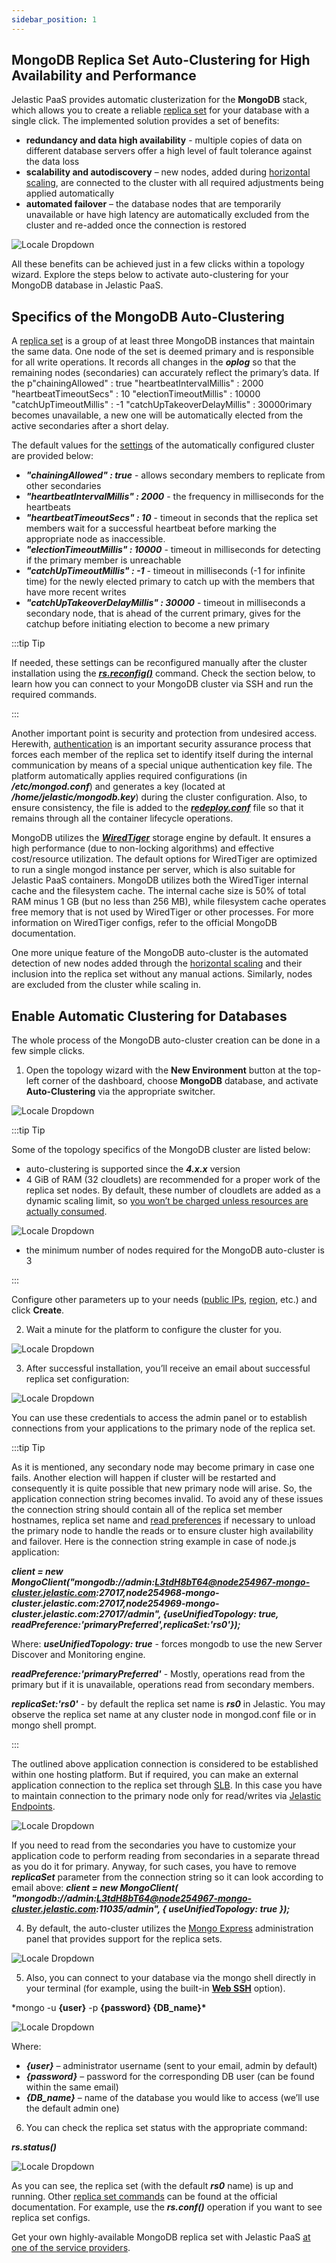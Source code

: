 ```yaml
---
sidebar_position: 1
---
```


## MongoDB Replica Set Auto-Сlustering for High Availability and Performance

Jelastic PaaS provides automatic clusterization for the **MongoDB** stack, which allows you to create a reliable [replica set](https://cloudmydc.com/) for your database with a single click. The implemented solution provides a set of benefits:

- **redundancy and data high availability** - multiple copies of data on different database servers offer a high level of fault tolerance against the data loss
- **scalability and autodiscovery** – new nodes, added during [horizontal scaling](https://cloudmydc.com/), are connected to the cluster with all required adjustments being applied automatically
- **automated failover** – the database nodes that are temporarily unavailable or have high latency are automatically excluded from the cluster and re-added once the connection is restored

<div style={{
    display:'flex',
    justifyContent: 'center',
    margin: '0 0 1rem 0'
}}>

![Locale Dropdown](./img/Auto-Clustering/mongodb-replication.png)

</div>

All these benefits can be achieved just in a few clicks within a topology wizard. Explore the steps below to activate auto-clustering for your MongoDB database in Jelastic PaaS.

## Specifics of the MongoDB Auto-Clustering

A [replica set](https://cloudmydc.com/) is a group of at least three MongoDB instances that maintain the same data. One node of the set is deemed primary and is responsible for all write operations. It records all changes in the **_oplog_** so that the remaining nodes (secondaries) can accurately reflect the primary’s data. If the p"chainingAllowed" : true
"heartbeatIntervalMillis" : 2000
"heartbeatTimeoutSecs" : 10
"electionTimeoutMillis" : 10000
"catchUpTimeoutMillis" : -1
"catchUpTakeoverDelayMillis" : 30000rimary becomes unavailable, a new one will be automatically elected from the active secondaries after a short delay.

The default values for the [settings](https://cloudmydc.com/) of the automatically configured cluster are provided below:

- **_"chainingAllowed" : true_** - allows secondary members to replicate from other secondaries
- **_"heartbeatIntervalMillis" : 2000_** - the frequency in milliseconds for the heartbeats
- **_"heartbeatTimeoutSecs" : 10_** - timeout in seconds that the replica set members wait for a successful heartbeat before marking the appropriate node as inaccessible.
- **_"electionTimeoutMillis" : 10000_** - timeout in milliseconds for detecting if the primary member is unreachable
- **_"catchUpTimeoutMillis" : -1_** - timeout in milliseconds (-1 for infinite time) for the newly elected primary to catch up with the members that have more recent writes
- **_"catchUpTakeoverDelayMillis" : 30000_** - timeout in milliseconds a secondary node, that is ahead of the current primary, gives for the catchup before initiating election to become a new primary

:::tip Tip

If needed, these settings can be reconfigured manually after the cluster installation using the **_[rs.reconfig()](https://cloudmydc.com/)_** command. Check the section below, to learn how you can connect to your MongoDB cluster via SSH and run the required commands.

:::

Another important point is security and protection from undesired access. Herewith, [authentication](https://cloudmydc.com/) is an important security assurance process that forces each member of the replica set to identify itself during the internal communication by means of a special unique authentication key file. The platform automatically applies required configurations (in **_/etc/mongod.conf_**) and generates a key (located at **_/home/jelastic/mongodb.key_**) during the cluster configuration. Also, to ensure consistency, the file is added to the **_[redeploy.conf](https://cloudmydc.com/)_** file so that it remains through all the container lifecycle operations.

MongoDB utilizes the **_[WiredTiger](https://cloudmydc.com/)_** storage engine by default. It ensures a high performance (due to non-locking algorithms) and effective cost/resource utilization. The default options for WiredTiger are optimized to run a single mongod instance per server, which is also suitable for Jelastic PaaS containers. MongoDB utilizes both the WiredTiger internal cache and the filesystem cache. The internal cache size is 50% of total RAM minus 1 GB (but no less than 256 MB), while filesystem cache operates free memory that is not used by WiredTiger or other processes. For more information on WiredTiger configs, refer to the official MongoDB documentation.

One more unique feature of the MongoDB auto-cluster is the automated detection of new nodes added through the [horizontal scaling](https://cloudmydc.com/) and their inclusion into the replica set without any manual actions. Similarly, nodes are excluded from the cluster while scaling in.

## Enable Automatic Clustering for Databases

The whole process of the MongoDB auto-cluster creation can be done in a few simple clicks.

1. Open the topology wizard with the **New Environment** button at the top-left corner of the dashboard, choose **MongoDB** database, and activate **Auto-Clustering** via the appropriate switcher.

<div style={{
    display:'flex',
    justifyContent: 'center',
    margin: '0 0 1rem 0'
}}>

![Locale Dropdown](./img/Auto-Clustering/enable-mongodb-auto-clustering.png)

</div>

:::tip Tip

Some of the topology specifics of the MongoDB cluster are listed below:

- auto-clustering is supported since the **_4.x.x_** version
- 4 GiB of RAM (32 cloudlets) are recommended for a proper work of the replica set nodes. By default, these number of cloudlets are added as a dynamic scaling limit, so [you won’t be charged unless resources are actually consumed](https://cloudmydc.com/).

<div style={{
    display:'flex',
    justifyContent: 'center',
    margin: '0 0 1rem 0'
}}>

![Locale Dropdown](./img/Auto-Clustering/mongodb-auto-clustering-resources-1.png)

</div>

- the minimum number of nodes required for the MongoDB auto-cluster is 3

:::

Configure other parameters up to your needs ([public IPs](https://cloudmydc.com/), [region](http://localhost:3000/docs/EnvironmentManagement/Environment%20Regions/Choosing%20a%20Region), etc.) and click **Create**.

2. Wait a minute for the platform to configure the cluster for you.

<div style={{
    display:'flex',
    justifyContent: 'center',
    margin: '0 0 1rem 0'
}}>

![Locale Dropdown](./img/Auto-Clustering/mongodb-cluster.png)

</div>

3. After successful installation, you’ll receive an email about successful replica set configuration:

<div style={{
    display:'flex',
    justifyContent: 'center',
    margin: '0 0 1rem 0'
}}>

![Locale Dropdown](./img/Auto-Clustering/mongodb-auto-clustering-email.png)

</div>

You can use these credentials to access the admin panel or to establish connections from your applications to the primary node of the replica set.

:::tip Tip

As it is mentioned, any secondary node may become primary in case one fails. Another election will happen if cluster will be restarted and consequently it is quite possible that new primary node will arise. So, the application connection string becomes invalid. To avoid any of these issues the connection string should contain all of the replica set member hostnames, replica set name and [read preferences](https://cloudmydc.com/) if necessary to unload the primary node to handle the reads or to ensure cluster high availability and failover.
Here is the connection string example in case of node.js application:

**_client = new MongoClient("mongodb://admin:L3tdH8bT64@node254967-mongo-cluster.jelastic.com:27017,node254968-mongo-cluster.jelastic.com:27017,node254969-mongo-cluster.jelastic.com:27017/admin", {useUnifiedTopology: true, readPreference:'primaryPreferred',replicaSet:'rs0'});_**

Where:
**_useUnifiedTopology: true_** - forces mongodb to use the new Server Discover and Monitoring engine.

**_readPreference:'primaryPreferred'_** - Mostly, operations read from the primary but if it is unavailable, operations read from secondary members.

**_replicaSet:'rs0'_** - by default the replica set name is **_rs0_** in Jelastic. You may observe the replica set name at any cluster node in mongod.conf file or in mongo shell prompt.

:::

The outlined above application connection is considered to be established within one hosting platform. But if required, you can make an external application connection to the replica set through [SLB](https://cloudmydc.com/). In this case you have to maintain connection to the primary node only for read/writes via [Jelastic Endpoints](https://cloudmydc.com/).

<div style={{
    display:'flex',
    justifyContent: 'center',
    margin: '0 0 1rem 0'
}}>

![Locale Dropdown](./img/Auto-Clustering/enable-mongodb-auto-clustering.png)

</div>

If you need to read from the secondaries you have to customize your application code to perform reading from secondaries in a separate thread as you do it for primary. Anyway, for such cases, you have to remove **_replicaSet_** parameter from the connection string so it can look according to email above:
**_client = new MongoClient( "mongodb://admin:L3tdH8bT64@node254967-mongo-cluster.jelastic.com:11035/admin", { useUnifiedTopology: true });_**

4. By default, the auto-cluster utilizes the [Mongo Express](https://cloudmydc.com/) administration panel that provides support for the replica sets.

<div style={{
    display:'flex',
    justifyContent: 'center',
    margin: '0 0 1rem 0'
}}>

![Locale Dropdown](./img/Auto-Clustering/mongodb-admin-panel.png)

</div>

5. Also, you can connect to your database via the mongo shell directly in your terminal (for example, using the built-in **[Web SSH](http://localhost:3000/docs/Deployment%20Tools/SSH/SSH%20Access/Web%20SSH)** option).

\*mongo -u **{user}** -p **{password} {DB_name}\***

<div style={{
    display:'flex',
    justifyContent: 'center',
    margin: '0 0 1rem 0'
}}>

![Locale Dropdown](./img/Auto-Clustering/mongodb-cluster-ssh-access.png)

</div>

Where:

- **_{user}_** – administrator username (sent to your email, admin by default)
- **_{password}_** – password for the corresponding DB user (can be found within the same email)
- **_{DB_name}_** – name of the database you would like to access (we’ll use the default admin one)

6. You can check the replica set status with the appropriate command:

**_rs.status()_**

<div style={{
    display:'flex',
    justifyContent: 'center',
    margin: '0 0 1rem 0'
}}>

![Locale Dropdown](./img/Auto-Clustering/mongodb-replica-set-status.png)

</div>

As you can see, the replica set (with the default **_rs0_** name) is up and running. Other [replica set commands](https://cloudmydc.com/) can be found at the official documentation. For example, use the **_rs.conf()_** operation if you want to see replica set configs.

Get your own highly-available MongoDB replica set with Jelastic PaaS [at one of the service providers](https://cloudmydc.com/).
